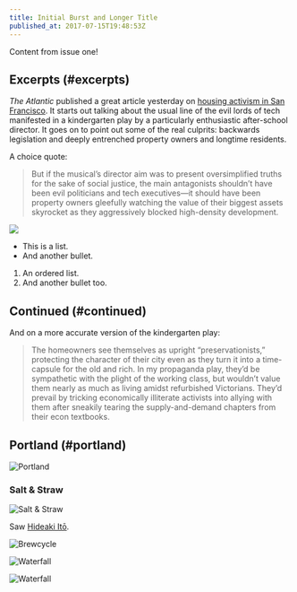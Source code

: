 ```yaml
---
title: Initial Burst and Longer Title
published_at: 2017-07-15T19:48:53Z
---
```


Content from issue one!

## Excerpts (#excerpts)

_The Atlantic_ published a great article yesterday on
[housing activism in San Francisco][activism]. It starts
out talking about the usual line of the evil lords of tech
manifested in a kindergarten play by a particularly
enthusiastic after-school director. It goes on to point out
some of the real culprits: backwards legislation and deeply
entrenched property owners and longtime residents.

A choice quote:

> But if the musical’s director aim was to present
> oversimplified truths for the sake of social justice, the
> main antagonists shouldn’t have been evil politicians and
> tech executives—it should have been property owners
> gleefully watching the value of their biggest assets
> skyrocket as they aggressively blocked high-density
> development.

<img src="/assets/passages/001/waterfall@2x.jpg">

* This is a list.
* And another bullet.

1. An ordered list.
2. And another bullet too.

## Continued (#continued)

And on a more accurate version of the kindergarten play:

> The homeowners see themselves as upright
> “preservationists,” protecting the character of their
> city even as they turn it into a time-capsule for the old
> and rich. In my propaganda play, they’d be sympathetic
> with the plight of the working class, but wouldn’t value
> them nearly as much as living amidst refurbished
> Victorians. They’d prevail by tricking economically
> illiterate activists into allying with them after
> sneakily tearing the supply-and-demand chapters from
> their econ textbooks.

## Portland (#portland)

![Portland](/assets/passages/001/L1010468@2x.jpg)

### Salt & Straw

![Salt & Straw](/assets/passages/001/L1010474@2x.jpg)

Saw [Hideaki Itō][ito].

![Brewcycle](/assets/passages/001/L1010517@2x.jpg)

![Waterfall](/assets/passages/001/L1010633@2x.jpg)

![Waterfall](/assets/passages/001/L1010739@2x.jpg)

[activism]: http://www.theatlantic.com/politics/archive/2015/12/san-francisco-is-confused-about-the-villain-thats-making-it-unaffordable/422091/
[ito]: https://en.wikipedia.org/wiki/Hideaki_It%C5%8D
